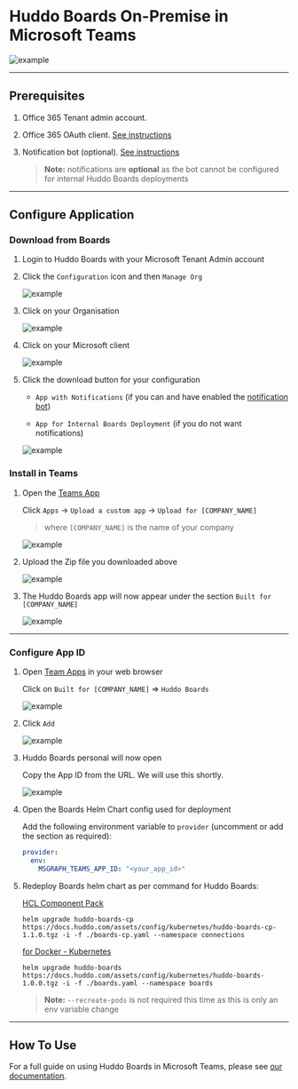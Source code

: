 # Huddo Boards On-Premise in Microsoft Teams

![example](personal.png)

---

## Prerequisites

1. Office 365 Tenant admin account.

1. Office 365 OAuth client. [See instructions](../auth/index.md)

1. Notification bot (optional). [See instructions](notification-bot.md)

   > **Note:** notifications are **optional** as the bot cannot be configured for internal Huddo Boards deployments

---

## Configure Application

### Download from Boards

1. Login to Huddo Boards with your Microsoft Tenant Admin account

1. Click the `Configuration` icon and then `Manage Org`

   ![example](/assets/boards/admin.png)

1. Click on your Organisation

   ![example](admin-orgs.png)

1. Click on your Microsoft client

   ![example](admin-org.png)

1. Click the download button for your configuration

   - `App with Notifications` (if you can and have enabled the [notification bot](notification-bot.md))

   - `App for Internal Boards Deployment` (if you do not want notifications)

   ![example](app-download.png)

### Install in Teams

1. Open the [Teams App](https://teams.microsoft.com)

   Click `Apps` -> `Upload a custom app` -> `Upload for [COMPANY_NAME]`

   > where `[COMPANY_NAME]` is the name of your company

   ![example](teams1.png)

1. Upload the Zip file you downloaded above

   ![example](teams2.png)

1. The Huddo Boards app will now appear under the section `Built for [COMPANY_NAME]`

   ![example](teams3.png)

---

### Configure App ID

1.  Open [Team Apps](https://teams.microsoft.com/_#/apps?intent=0&category=16&autoNavigationOnDone=true&filterByPersonal=false&storeLaunchFromChat=false&addAppDialogEntryPoint=7) in your web browser

    Click on `Built for [COMPANY_NAME]` => `Huddo Boards`

    ![example](tenant-apps.png)

1.  Click `Add`

    ![example](add-app.png)

1.  Huddo Boards personal will now open

    Copy the App ID from the URL. We will use this shortly.

    ![example](appid.png)

1.  Open the Boards Helm Chart config used for deployment

    Add the following environment variable to `provider` (uncomment or add the section as required):

    ```yaml
    provider:
      env:
        MSGRAPH_TEAMS_APP_ID: "<your_app_id>"
    ```

1.  Redeploy Boards helm chart as per command for Huddo Boards:

    [HCL Component Pack](../../cp/index.md#deploy-boards-helm-chart)

        helm upgrade huddo-boards-cp https://docs.huddo.com/assets/config/kubernetes/huddo-boards-cp-1.1.0.tgz -i -f ./boards-cp.yaml --namespace connections

    [for Docker - Kubernetes](../../kubernetes/index.md#deploy-boards-chart)

        helm upgrade huddo-boards https://docs.huddo.com/assets/config/kubernetes/huddo-boards-1.0.0.tgz -i -f ./boards.yaml --namespace boards

    > **Note:** `--recreate-pods` is not required this time as this is only an env variable change

---

## How To Use

For a full guide on using Huddo Boards in Microsoft Teams, please see [our documentation](index.md).
